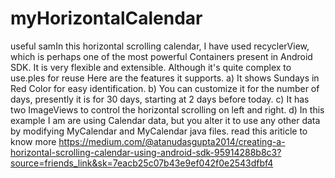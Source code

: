 # myHorizontalCalendar
useful samIn this horizontal scrolling calendar, I have used recyclerView, which is perhaps one of the most powerful Containers present in Android SDK. It is very flexible and extensible. Although it's quite complex to use.ples for reuse
Here are the features it supports.
a) It shows Sundays in Red Color for easy identification.
b) You can customize it for the number of days, presently it is for 30 days, starting at 2 days before today.
c) It has two ImageViews to control the horizontal scrolling on left and right.
d) In this example I am are using Calendar data, but you alter it to use any other data by modifying MyCalendar and MyCalendar java files.
read this ariticle to know more https://medium.com/@atanudasgupta2014/creating-a-horizontal-scrolling-calendar-using-android-sdk-95914288b8c3?source=friends_link&sk=7eacb25c07b43e9ef042f0e2543dfbf4
